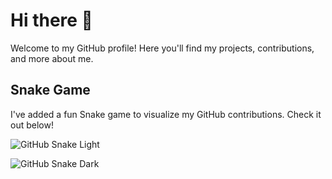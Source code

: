 # Hi there 👋

Welcome to my GitHub profile! Here you'll find my projects, contributions, and more about me.

## Snake Game

I've added a fun Snake game to visualize my GitHub contributions. Check it out below!

![GitHub Snake Light](github-snake.svg)

![GitHub Snake Dark](github-snake-dark.svg?palette=github-dark)


<!--
**nullvaluez/nullvaluez** is a ✨ _special_ ✨ repository because its `README.md` (this file) appears on your GitHub profile.

Here are some ideas to get you started:

- 🔭 I’m currently working on ...
- 🌱 I’m currently learning ...
- 👯 I’m looking to collaborate on ...
- 🤔 I’m looking for help with ...
- 💬 Ask me about ...
- 📫 How to reach me: ...
- 😄 Pronouns: ...
- ⚡ Fun fact: ...
-->
